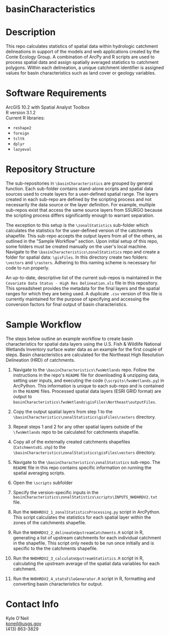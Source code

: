 basinCharacteristics
====================

# Description

This repo calculates statistics of spatial data within hydrologic catchment delineations in support of the models and web applications created by the Conte Ecology Group. A combination of ArcPy and R scripts are used to process spatial data and assign spatially averaged statistics to catchment polygons. Within each delineation, a unique catchment identifier is assigned values for basin characteristics such as land cover or geology variables.


# Software Requirements

ArcGIS 10.2 with Spatial Analyst Toolbox  
R version 3.1.2  
Current R libraries:  
  - `reshape2`
  - `foreign`
  - `tcltk`
  - `dplyr`
  - `lazyeval`
  

# Repository Structure

The sub-repositories in `\basinCharacteristics` are grouped by general function. Each sub-folder contains stand-alone scripts and spatial data sources used to create layers for a user-defined spatial range. The layers created in each sub-repo are defined by the scripting process and not necessarily the data source or the layer definition. For example, multiple sub-repos exist that access the same source layers from SSURGO because the scripting process differs significantly enough to warrant separation. 

The exception to this setup is the `\zonalStatistics` sub-folder which calculates the statistics for the user-defined version of the catchments shapefile. This sub-repo accepts the output layers from all of the others, as outlined in the "Sample Workflow" section. Upon initial setup of this repo, some folders must be created manually on the user's local machine. Navigate to the `\basinCharacteristics\zonalStatistics` repo and create a folder for spatial data: `\gisFiles`. In this directory create two folders: `\vectors` and `\rasters`. Adhering to this naming scheme is necessary for code to run properly.

An up-to-date, descriptive list of the current sub-repos is maintained in the `Covariate Data Status - High Res Delineation.xls` file in this repository. This spreadsheet provides the metadata for the final layers and the spatial ranges for which they are being used. A duplicate `.csv` version of this file is currently maintained for the purpose of specifying and accessing the conversion factors for final output of basin characteristics.


# Sample Workflow

The steps below outline an example workflow to create basin characteristics for spatial data layers using the U.S. Fish & Wildlife National Wetlands Inventory surface water data as an example for the first couple of steps. Basin characteristics are calculated for the Northeast High Resolution Delineation (HRD) of catchments.

1. Navigate to the `\basinCharacteristics\fwsWetlands` repo. Follow the instructions in the repo's `README` file for downloading & unzipping data, setting user inputs, and executing the code (`\scrpits\fwsWetlands.py`) in ArcPython. This information is unique to each sub-repo and is contained in the `README` files. Processed spatial data layers (ESRI GRID format) are output to `basinCharacteristics\fwsWetlands\gisFiles\Northeast\outputFiles`.

2. Copy the output spatial layers from step 1 to the `\basinCharacteristics\zonalStatistics\gisFiles\rasters` directory.

3. Repeat steps 1 and 2 for any other spatial layers outside of the `\fwsWetlands` repo to be calculated for catchments shapefile.

4. Copy all of the externally created catchments shapefiles (`Catchments01.shp`) to the `\basinCharacteristics\zonalStatistics\gisFiles\vectors` directory.

5. Navigate to the `\basinCharacteristics\zonalStatistics` sub-repo. The `README` file in this repo contains specific information on running the spatial averaging scripts. 

6. Open the `\scripts` subfolder

7. Specify the version-specific inputs in the `basinCharacteristics\zonalStatistics\scripts\INPUTS_NHDHRDV2.txt` file.

8. Run the `NHDHRDV2_1_zonalStatisticsProcessing.py` script in ArcPython. This script calculates the statistics for each spatial layer within the zones of the catchments shapefile.

9. Run the `NHDHRDV2_2_delineateUpstreamCatchments.R` script in R, generating a list of upstream catchments for each individual catchment in the shapefile. This script only needs to be run once initially and is specific to the the catchments shapefile.

10. Run the `NHDHRDV2_3_calculateUpstreamStatistics.R` script in R, calculating the upstream average of the spatial data variables for each catchment.

11. Run the `NHDHRDV2_4_statsFileGenerator.R` script in R, formatting and converting basin characteristics for output.


# Contact Info

Kyle O'Neil  
koneil@usgs.gov  
(413) 863-3829  


